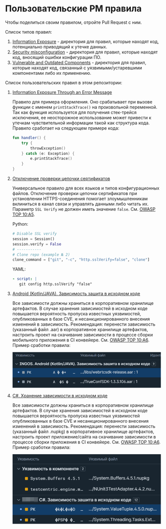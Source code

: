 # Пользовательские PM правила

Чтобы поделиться своим правилом, отройте Pull Request с ним.

Список типов правил:
1. [Information Exposure](./Information%20Exposure) - директория для правил, которые находят код, потенциально приводящий к утечке данных.
1. [Security misconfiguration](./Security%20misconfiguration) - директория для правил, которые находят код, вносящий ошибки конфигурации ПО.
2. [Vulnerable and Outdated Components](./Vulnerable%20and%20Outdated%20Components) - директория для правил, которые находят код, связанный с уязвимыми/устаревшими компонентами либо их применению.


Список пользовательских правил в этом репозитории:
1. [Information Exposure Through an Error Message](./Information%20Exposure/Information%20Exposure%20Through%20an%20Error%20Message.json)
    
    Правило для примера оформления. Оно срабатывает при вызове функции с именем `printStackTrace()`
    на произвольной переменной. Так как функция используется для получения стек-трейся исключения, 
    ее неосторожное использование может привести к утечкам чувствительной информации такой как структура
    кода. Правило сработает на следующем примере кода:
    
    ```kotlin
    fun handler() {
        try {
            throwException()
        } catch (e: Exception) {
            e.printStackTrace()
        }
    } 
   ```
1. [Отключение проверки цепочки сертификатов](./Security%20misconfiguration/Отключение%20проверки%20цепочки%20сертификатов.json)

   Универсальное правило для всех языков и типов конфигурационных файлов.
   Отключение проверки цепочки сертификатов при установлении HTTPS-соединения помогает злоумышленникам вклиниться в канал связи и управлять данными либо читать их.
   Параметр `SSL Verify` не должен иметь значение `false`. См. [OWASP TOP 10:A5](https://owasp.org/Top10/A05_2021-Security_Misconfiguration).

   Python:
    ```python
    # Disable SSL verify
    session = Session()
    session.verify = False
    # -----------
    # Clone repo (example № 2)
    clone_command = ["git", "-c", "http.sslVerify=false", "clone"]
   ```

   YAML:
   ```yaml
   - script: |
      git config http.sslVerify "false"
   ```
1. [Android (Kotlin/JAVA). Зависимость зашита в исходном коде](./Vulnerable%20and%20Outdated%20Components/Android.%20Хранение%20зависимости%20в%20исходном%20коде.json)

   Все зависимости должны храниться в корпоративном хранилище артефактов. В случае хранения зависимостей в исходном коде повышается вероятность пропуска известных уязвимостей, опубликованных в базе CVE, и несанкционированного внесения изменений в зависимость. Рекомендация: перенести зависимость (указанный файл .aar) в корпоративное хранилище артефактов, настроить проект на скачивание зависимости в процессе сборки мобильного приложения в CI конвейере. См. [OWASP TOP 10:A6](https://owasp.org/Top10/A06_2021-Vulnerable_and_Outdated_Components/).
   Пример сработки правила:

   ![Пример правила](./Materials/Android_Dependency_is_hardwired_into_the_source.png)
1. [C#. Хранение зависимости в исходном коде](./Vulnerable%20and%20Outdated%20Components/C%23.%20Хранение%20зависимости%20в%20исходном%20коде.json)

   Все зависимости должны храниться в корпоративном хранилище артефактов. В случае хранения зависимостей в исходном коде повышается вероятность пропуска известных уязвимостей опубликованных в базе CVE и несанкционированного внесения изменений в зависимость. Рекомендация: перенести зависимость (указанный файл .nupkg) в корпоративное хранилище артефактов, настроить проект приложение/сайта на скачивание зависимости в процессе сборки приложения в CI конвейере. См. [OWASP TOP 10:A6](https://owasp.org/Top10/A06_2021-Vulnerable_and_Outdated_Components).
   Пример сработки правила:
   
   ![Пример правила](./Materials/CSharp_Dependency_in_source_code.png)
